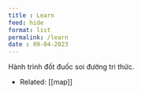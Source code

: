 ```yaml
---
title : Learn
feed: hide
format: list
permalink: /learn
date : 09-04-2023
---
```


Hành trình đốt đuốc soi đường tri thức.

- Related: [[map]]

